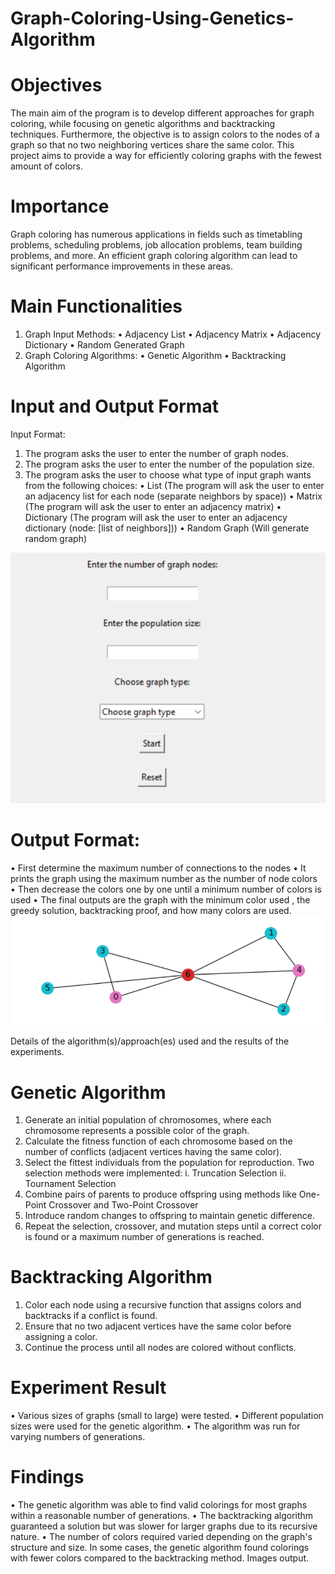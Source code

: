# Graph-Coloring-Using-Genetics-Algorithm

# Objectives
The main aim of the program is to develop different approaches for graph coloring, while focusing on genetic algorithms and backtracking techniques. Furthermore, the objective is to assign colors to the nodes of a graph so that no two neighboring vertices share the same color. This project aims to provide a way for efficiently coloring graphs with the fewest amount of colors.
# Importance
Graph coloring has numerous applications in fields such as timetabling problems, scheduling problems, job allocation problems, team building problems, and more. An efficient graph coloring algorithm can lead to significant performance improvements in these areas.

# Main Functionalities
1.	Graph Input Methods: 
•	Adjacency List 
•	Adjacency Matrix
•	Adjacency Dictionary 
•	Random Generated Graph
2.	Graph Coloring Algorithms:
•	Genetic Algorithm
•	Backtracking Algorithm

# Input and Output Format
Input Format:
1.	The program asks the user to enter the number of graph nodes.
2.	The program asks the user to enter the number of the population size.
3.	The program asks the user to choose what type of input graph wants from the following choices:
	•	List (The program will ask the user to enter an adjacency     list for each node (separate neighbors by space))
	•	Matrix (The program will ask the user to enter an adjacency matrix)
	•	Dictionary (The program will ask the user to enter an adjacency dictionary (node: [list of neighbors]))
	•	Random Graph (Will generate random graph)

![alt text](https://github.com/Doaa-Mahdy/Graph-Coloring-Using-Genetics-Algorithm/blob/Images/in.png?raw=true)


# Output Format:
•	First determine the maximum number of connections to the nodes 
•	It prints the graph using the maximum number as the number of node colors  
•	Then decrease the colors one by one until a minimum number of colors is used
•	The final outputs are the graph with the minimum color used , the greedy solution, backtracking proof, and how many colors are used.
![alt text](https://github.com/Doaa-Mahdy/Graph-Coloring-Using-Genetics-Algorithm/blob/Images/out.png?raw=true)

Details of the algorithm(s)/approach(es) used and the results of the experiments.
# 	Genetic Algorithm
1.	Generate an initial population of chromosomes, where each chromosome represents a possible color of the graph.
2.	Calculate the fitness function of each chromosome based on the number of conflicts (adjacent vertices having the same color).
3.	Select the fittest individuals from the population for reproduction. Two selection methods were implemented:
i.	Truncation Selection
ii.	Tournament Selection
4.	Combine pairs of parents to produce offspring using methods like One-Point Crossover and Two-Point Crossover
5.	Introduce random changes to offspring to maintain genetic difference.
6.	Repeat the selection, crossover, and mutation steps until a correct color is found or a maximum number of generations is reached.
# Backtracking Algorithm
1.	Color each node using a recursive function that assigns colors and backtracks if a conflict is found.
2.	Ensure that no two adjacent vertices have the same color before assigning a color.
3.	Continue the process until all nodes are colored without conflicts.
# Experiment Result 
•	Various sizes of graphs (small to large) were tested.
•	Different population sizes were used for the genetic algorithm.
•	The algorithm was run for varying numbers of generations.
# Findings
•	The genetic algorithm was able to find valid colorings for most graphs within a reasonable number of generations.
•	The backtracking algorithm guaranteed a solution but was slower for larger graphs due to its recursive nature.
•	The number of colors required varied depending on the graph's structure and size. In some cases, the genetic algorithm found colorings with fewer colors compared to the backtracking method.
Images output. 

